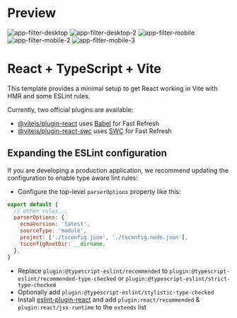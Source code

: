 # Preview
![app-filter-desktop](https://github.com/brenoob/app-filter/assets/57812022/1f516956-77f1-475d-ae08-7b6ea94057f8)
![app-filter-desktop-2](https://github.com/brenoob/app-filter/assets/57812022/f78b7c32-9a3e-4f43-89ee-45c0de95955d)
![app-filter-mobile](https://github.com/brenoob/app-filter/assets/57812022/9bfe49c1-1840-4059-9d45-824c0939a93e)
![app-filter-mobile-2](https://github.com/brenoob/app-filter/assets/57812022/f0925ee4-5f71-46ae-ae74-a13567ed1e16)
![app-filter-mobile-3](https://github.com/brenoob/app-filter/assets/57812022/9c7e3376-f2d7-4210-b7aa-f58c0a47cdfb)

# React + TypeScript + Vite

This template provides a minimal setup to get React working in Vite with HMR and some ESLint rules.

Currently, two official plugins are available:

- [@vitejs/plugin-react](https://github.com/vitejs/vite-plugin-react/blob/main/packages/plugin-react/README.md) uses [Babel](https://babeljs.io/) for Fast Refresh
- [@vitejs/plugin-react-swc](https://github.com/vitejs/vite-plugin-react-swc) uses [SWC](https://swc.rs/) for Fast Refresh

## Expanding the ESLint configuration

If you are developing a production application, we recommend updating the configuration to enable type aware lint rules:

- Configure the top-level `parserOptions` property like this:

```js
export default {
  // other rules...
  parserOptions: {
    ecmaVersion: 'latest',
    sourceType: 'module',
    project: ['./tsconfig.json', './tsconfig.node.json'],
    tsconfigRootDir: __dirname,
  },
}
```

- Replace `plugin:@typescript-eslint/recommended` to `plugin:@typescript-eslint/recommended-type-checked` or `plugin:@typescript-eslint/strict-type-checked`
- Optionally add `plugin:@typescript-eslint/stylistic-type-checked`
- Install [eslint-plugin-react](https://github.com/jsx-eslint/eslint-plugin-react) and add `plugin:react/recommended` & `plugin:react/jsx-runtime` to the `extends` list
